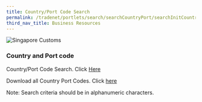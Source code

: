 ```yaml
---
title: Country/Port Code Search
permalink: /tradenet/portlets/search/searchCountryPort/searchInitCountryPort
third_nav_title: Business Resources
---
```


![Singapore Customs](https://www.tradenet.gov.sg/tradenet/resources/images/sc_masthead.gif?ctoken=YGNP-L9DN-P1FL-QE9G-ATQ5-EGXM-B49S-8PU6)

### Country and Port code 

Country/Port Code Search. Click [Here](https://www.tradenet.gov.sg/tradenet/portlets/search/searchCountryPort/searchInitCountryPort.do)

Download all Country Port Codes. Click [here](https://www.tradenet.gov.sg/tradenet/portlets/search/searchCountryPort/downAll?ctoken=YGNP-L9DN-P1FL-QE9G-ATQ5-EGXM-B49S-8PU6)

 
Note: Search criteria should be in alphanumeric characters.
